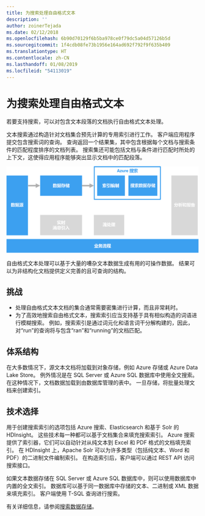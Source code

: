 ```yaml
---
title: 为搜索处理自由格式文本
description: ''
author: zoinerTejada
ms.date: 02/12/2018
ms.openlocfilehash: 6b90d70129f6b5ba978ce0f79dc5a04d57126b5d
ms.sourcegitcommit: 1f4cdb08fe73b1956e164ad692f792f9f635b409
ms.translationtype: HT
ms.contentlocale: zh-CN
ms.lasthandoff: 01/08/2019
ms.locfileid: "54113019"
---
```

# <a name="processing-free-form-text-for-search"></a>为搜索处理自由格式文本

若要支持搜索，可以对包含文本段落的文档执行自由格式文本处理。

文本搜索通过构造针对文档集合预先计算的专用索引进行工作。 客户端应用程序提交包含搜索词的查询。 查询返回一个结果集，其中包含根据每个文档与搜索条件的匹配程度排序的文档列表。 搜索集还可能包括文档与条件进行匹配时所处的上下文，这使得应用程序能够突出显示文档中的匹配段落。

![搜索管道图](./images/search-pipeline.png)

自由格式文本处理可以基于大量的嘈杂文本数据生成有用的可操作数据。 结果可以为非结构化文档提供定义完善的且可查询的结构。

## <a name="challenges"></a>挑战

- 处理自由格式文本文档的集合通常需要密集进行计算，而且非常耗时。
- 为了高效地搜索自由格式文本，搜索索引应当支持基于具有相似构造的词语进行模糊搜索。 例如，搜索索引是通过词元化和语言词干分解构建的，因此，对“run”的查询将与包含“ran”和“running”的文档匹配。

## <a name="architecture"></a>体系结构

在大多数情况下，源文本文档将加载到对象存储，例如 Azure 存储或 Azure Data Lake Store。 例外情况是在 SQL Server 或 Azure SQL 数据库中使用全文搜索。 在这种情况下，文档数据加载到由数据库管理的表中。 一旦存储，将批量处理文档来创建索引。

## <a name="technology-choices"></a>技术选择

用于创建搜索索引的选项包括 Azure 搜索、Elasticsearch 和基于 Solr 的 HDInsight。 这些技术每一种都可以基于文档集合来填充搜索索引。 Azure 搜索提供了索引器，它们可以自动针对从纯文本到 Excel 和 PDF 格式的文档填充索引。 在 HDInsight 上，Apache Solr 可以为许多类型（包括纯文本、Word 和 PDF）的二进制文件编制索引。 在构造索引后，客户端可以通过 REST API 访问搜索接口。

如果文本数据存储在 SQL Server 或 Azure SQL 数据库中，则可以使用数据库中内置的全文索引。 数据库可以基于同一数据库中存储的文本、二进制或 XML 数据来填充索引。 客户端使用 T-SQL 查询进行搜索。

有关详细信息，请参阅[搜索数据存储](../technology-choices/search-options.md)。

